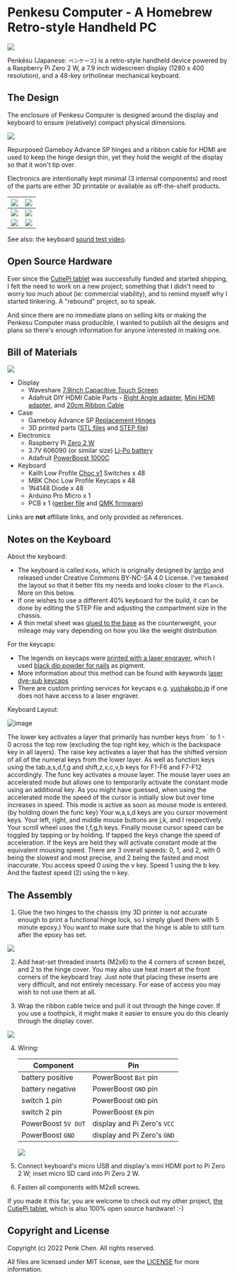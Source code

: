 # Penkesu Computer - A Homebrew Retro-style Handheld PC

![](gallery/penkesu.computer-heroshot.jpg)

Penkēsu (Japanese: `ペンケース`) is a retro-style handheld device powered by a Raspberry Pi Zero 2 W, a 7.9 inch widescreen display (1280 x 400 resolution), and a 48-key ortholinear mechanical keyboard. 

## The Design

The enclosure of Penkesu Computer is designed around the display and keyboard to ensure (relatively) compact physical dimensions.

![](gallery/penkesu.computer-design-1.png)

Repurposed Gameboy Advance SP hinges and a ribbon cable for HDMI are used to keep the hinge design thin, yet they hold the weight of the display so that it won't tip over.

Electronics are intentionally kept minimal (3 internal components) and most of the parts are either 3D printable or available as off-the-shelf products. 

| ![](gallery/penkesu.computer-1.jpg) | ![](gallery/penkesu.computer-2.jpg) | 
|-----------------------------|-----------------------------|
| ![](gallery/penkesu.computer-5.jpg) | ![](gallery/penkesu.computer-4.jpg) | 
| ![](gallery/penkesu.computer-3.jpg) | ![](gallery/penkesu.computer-6.jpg) | 

See also: the keyboard [sound test video](https://twitter.com/penk/status/1492715339997925376).

## Open Source Hardware 

Ever since the [CutiePi tablet](https://cutiepi.io) was successfully funded and started shipping, I felt the need to work on a new project; something that I didn't need to worry too much about (ie: commercial viability), and to remind myself why I started tinkering. A "rebound" project, so to speak. 

And since there are no immediate plans on selling kits or making the Penkesu Computer mass producible, I wanted to publish all the designs and plans so there's enough information for anyone interested in making one. 

## Bill of Materials 

![](gallery/penkesu.computer-parts.png)

- Display 
    - Waveshare [7.9inch Capacitive Touch Screen](https://www.waveshare.com/7.9inch-HDMI-LCD.htm)
    - Adafruit DIY HDMI Cable Parts - [Right Angle adapter](https://www.adafruit.com/product/3550), [Mini HDMI adapter](https://www.adafruit.com/product/3552), and [20cm Ribbon Cable](https://www.adafruit.com/product/3561)
- Case 
    - Gameboy Advance SP [Replacement Hinges](https://amazon.com/dp/B00YCEOXIK)
    - 3D printed parts ([STL files](stl) and [STEP file](step)) 
- Electronics 
    - Raspberry Pi [Zero 2 W](https://www.raspberrypi.com/products/raspberry-pi-zero-2-w/)
    - 3.7V 606090 (or similar size) [Li-Po battery](https://www.aliexpress.com/wholesale?SearchText=606090+battery)
    - Adafruit [PowerBoost 1000C](https://www.adafruit.com/product/2465)
- Keyboard 
    - Kailh Low Profile [Choc v1](https://www.adafruit.com/product/5114) Switches x 48
    - MBK Choc Low Profile Keycaps x 48
    - 1N4148 Diode x 48 
    - Arduino Pro Micro x 1
    - PCB x 1 ([gerber file](https://github.com/larrbo/odd-rocket/blob/master/koda/koda_no%20silk.zip) and [QMK firmware](firmware))

Links are **not** affiliate links, and only provided as references. 

## Notes on the Keyboard

About the keyboard: 

- The keyboard is called `Koda`, which is originally designed by [larrbo](https://github.com/larrbo/odd-rocket/) and released under Creative Commons BY-NC-SA 4.0 License. I've tweaked the layout so that it better fits my needs and looks closer to the `Planck`. More on this below.
- If one wishes to use a different 40% keyboard for the build, it can be done by editing the STEP file and adjusting the compartment size in the chassis.
- A thin metal sheet was [glued to the base](https://twitter.com/penk/status/1489810591628034048) as the counterweight, your mileage may vary depending on how you like the weight distribution

For the keycaps: 

- The legends on keycaps were [printed with a laser engraver](https://twitter.com/penk/status/1477140916565843968), which I used [black dip powder for nails](https://twitter.com/penk/status/1475763655212138499) as pigment. 
- More information about this method can be found with keywords [laser dye-sub keycaps](https://www.youtube.com/watch?v=qqAspFVRZNk) 
- There are custom printing services for keycaps e.g. [yushakobo.jp](https://shop.yushakobo.jp/collections/services/products/keycap-laser-marking) if one does not have access to a laser engraver.

Keyboard Layout: 

![image](https://user-images.githubusercontent.com/7128666/164281995-82e681d6-b87d-482a-a093-9e1c4c32f1e5.png)

The lower key activates a layer that primarily has number keys from ` to 1 - 0 across the top row (excluding the top right key, which is the backspace key in all layers). 
The raise key activates a layer that has the shifted version of all of the numeral keys from the lower layer. As well as function keys using the tab,a,s,d,f,g and shift,z,x,c,v,b keys for F1-F6 and F7-F12 accordingly. 
The func key activates a mouse layer. The mouse layer uses an accelerated mode but allows one to temporarily activate the constant mode using an additional key. As you  might have guessed, when using the accelerated mode the speed of the cursor is initially slow but over time increases in speed. This mode is active as soon as mouse mode is entered. (by holding down the func key) Your w,a,s,d keys are you cursor movement keys. Your left, right, and middle mouse buttons are j,k, and l respectively. Your scroll wheel uses the t,f,g,h keys. Finally mouse cursor speed can be toggled by tapping or by holding. If tapped the keys change the speed of acceleration. If the keys are held they will activate constant mode at the equivalent mousing speed.  There are 3 overall speeds: 0, 1, and 2, with 0 being the slowest and most precise, and 2 being the fasted and most inaccurate. You access speed 0 using the v key. Speed 1 using the b key. And the fastest speed (2) using the n key. 

## The Assembly 

1. Glue the two hinges to the chassis (my 3D printer is not accurate enough to print a functional hinge lock, so I simply glued them with 5 minute epoxy.) You want to make sure that the hinge is able to still turn after the epoxy has set. 

  ![](gallery/penkesu.computer-assembly-hinge.jpg)

2. Add heat-set threaded inserts (M2x6) to the 4 corners of screen bezel, and 2 to the hinge cover. You may also use heat insert at the front corners of the keyboard tray. Just note that placing these inserts are very difficult, and not entirely necessary. For ease of access you may wish to not use them at all. 

3. Wrap the ribbon cable twice and pull it out through the hinge cover. If you use a toothpick, it might make it easier to ensure you do this cleanly through the display cover. 

  ![](gallery/penkesu.computer-assembly-cable.jpg)

4. Wiring: 

    | Component | Pin | 
    |-----------|--------|
    | battery positive | PowerBoost `Bat` pin |
    | battery negative | PowerBoost `GND` pin | 
    | switch 1 pin | PowerBoost `GND` pin | 
    | switch 2 pin | PowerBoost `EN` pin | 
    | PowerBoost `5V OUT` | display and Pi Zero's `VCC` | 
    | PowerBoost `GND` | display and Pi Zero's `GND` |

    ![](gallery/penkesu.computer-assembly-wiring.jpg) 

5. Connect keyboard's micro USB and display's mini HDMI port to Pi Zero 2 W; inset micro SD card into Pi Zero 2 W. 
6. Fasten all components with M2x6 screws. 

If you made it this far, you are welcome to check out my other project, [the CutiePi tablet](http://cutiepi.io), which is also 100% open source hardware! :-)

## Copyright and License

Copyright (c) 2022 Penk Chen. All rights reserved.

All files are licensed under MIT license, see the [LICENSE](LICENSE) for more information.
